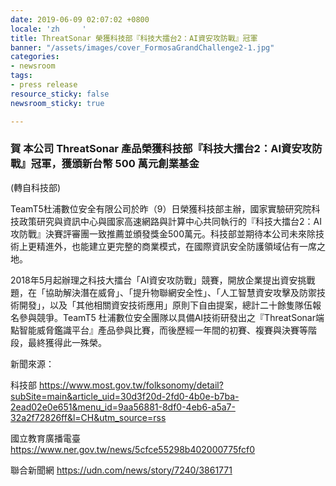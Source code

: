 ```yaml
---
date: 2019-06-09 02:07:02 +0800
locale: 'zh     '
title: ThreatSonar 榮獲科技部『科技大擂台2：AI資安攻防戰』冠軍
banner: "/assets/images/cover_FormosaGrandChallenge2-1.jpg"
categories:
- newsroom
tags:
- press release
resource_sticky: false
newsroom_sticky: true

---
```

### 賀 本公司 ThreatSonar 產品榮獲科技部『科技大擂台2：AI資安攻防戰』冠軍，獲頒新台幣 500 萬元創業基金

(轉自科技部)

TeamT5杜浦數位安全有限公司於昨（9）日榮獲科技部主辦，國家實驗研究院科技政策研究與資訊中心與國家高速網路與計算中心共同執行的『科技大擂台2：AI攻防戰』決賽評審團一致推薦並頒發獎金500萬元。科技部並期待本公司未來除技術上更精進外，也能建立更完整的商業模式，在國際資訊安全防護領域佔有一席之地。

2018年5月起辦理之科技大擂台「AI資安攻防戰」競賽，開放企業提出資安挑戰題，在「協助解決潛在威脅」、「提升物聯網安全性」、「人工智慧資安攻擊及防禦技術開發」，以及「其他相關資安技術應用」原則下自由提案，總計二十餘隻隊伍報名參與競爭。TeamT5 杜浦數位安全團隊以具備AI技術研發出之『ThreatSonar端點智能威脅鑑識平台』產品參與比賽，而後歷經一年間的初賽、複賽與決賽等階段，最終獲得此一殊榮。

新聞來源：

科技部 https://www.most.gov.tw/folksonomy/detail?subSite=main&article_uid=30d3f20d-2fd0-4b0e-b7ba-2ead02e0e651&menu_id=9aa56881-8df0-4eb6-a5a7-32a2f72826ff&l=CH&utm_source=rss

國立教育廣播電臺 https://www.ner.gov.tw/news/5cfce55298b402000775fcf0

聯合新聞網 https://udn.com/news/story/7240/3861771
